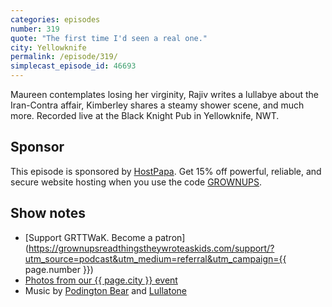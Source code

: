 ```yaml
---
categories: episodes
number: 319
quote: "The first time I'd seen a real one."
city: Yellowknife
permalink: /episode/319/
simplecast_episode_id: 46693
---
```


Maureen contemplates losing her virginity, Rajiv writes a lullabye about the Iran-Contra affair, Kimberley shares a steamy shower scene, and much more. Recorded live at the Black Knight Pub in Yellowknife, NWT.

## Sponsor

This episode is sponsored by [HostPapa](https://www.hostpapa.com/grownups/). Get 15% off powerful, reliable, and secure website hosting when you use the code [GROWNUPS](https://www.hostpapa.com/grownups/).

## Show notes
- [Support GRTTWaK. Become a patron](https://grownupsreadthingstheywroteaskids.com/support/?utm_source=podcast&utm_medium=referral&utm_campaign={{ page.number }})
- [Photos from our {{ page.city }} event](https://www.facebook.com/grownupsreadthingstheywroteaskids/photos/?tab=album&album_id=10154024063658600)
- Music by [Podington Bear](https://geo.itunes.apple.com/us/artist/podington-bear/id250459572?at=10lR7u&mt=1&app=music) and [Lullatone](https://geo.itunes.apple.com/us/artist/lullatone/id34467705?at=10lR7u&mt=1&app=music)